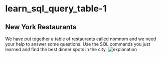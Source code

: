 # learn_sql_query_table-1

## New York Restaurants 
We have put together a table of restaurants called nomnom and we need your help to answer some questions. Use the SQL commands you just learned and find the best dinner spots in the city.
![explanation](schema.jpg)
